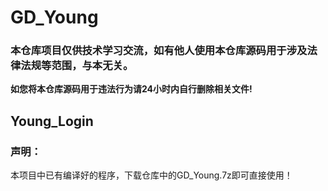 # GD_Young
### 本仓库项目仅供技术学习交流，如有他人使用本仓库源码用于涉及法律法规等范围，与本无关。
<b>如您将本仓库源码用于违法行为请24小时内自行删除相关文件!</b>

## Young_Login
### 声明：
本项目中已有编译好的程序，下载仓库中的GD_Young.7z即可直接使用！
